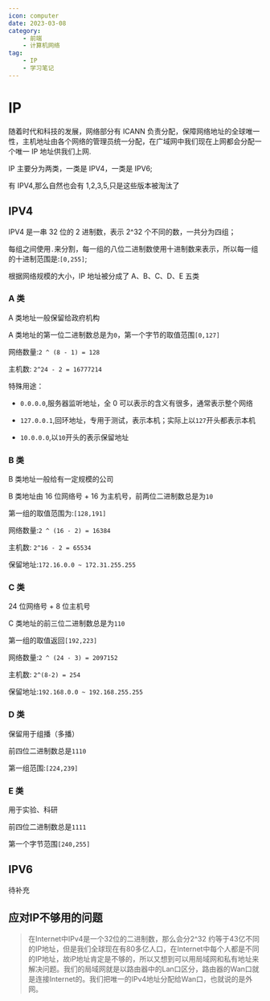 ```yaml
---
icon: computer
date: 2023-03-08
category:
    - 前端
    - 计算机网络
tag:
    - IP
    - 学习笔记
---
```


# IP

随着时代和科技的发展，网络部分有 ICANN 负责分配，保障网络地址的全球唯一性，主机地址由各个网络的管理员统一分配，在广域网中我们现在上网都会分配一个唯一 IP 地址供我们上网.

IP 主要分为两类，一类是 IPV4，一类是 IPV6;

有 IPV4,那么自然也会有 1,2,3,5,只是这些版本被淘汰了

## IPV4

IPV4 是一串 32 位的 2 进制数，表示 2^32 个不同的数，一共分为四组；

每组之间使用`.`来分割，每一组的八位二进制数使用十进制数来表示，所以每一组的十进制范围是:`[0,255]`;

根据网络规模的大小，IP 地址被分成了 A、B、C、D、E 五类

### A 类

A 类地址一般保留给政府机构

A 类地址的第一位二进制数总是为`0`，第一个字节的取值范围`[0,127]`

网络数量:`2 ^ (8 - 1) = 128`

主机数: `2^24 - 2 = 16777214`

特殊用途：

-   `0.0.0.0`,服务器监听地址，全 0 可以表示的含义有很多，通常表示整个网络

-   `127.0.0.1`,回环地址，专用于测试，表示本机；实际上以`127`开头都表示本机

-   `10.0.0.0`,以`10`开头的表示保留地址

### B 类

B 类地址一般给有一定规模的公司

B 类地址由 16 位网络号 + 16 为主机号，前两位二进制数总是为`10`

第一组的取值范围为:`[128,191]`

网络数量:`2 ^ (16 - 2) = 16384`

主机数: `2^16 - 2 = 65534`

保留地址:`172.16.0.0 ~ 172.31.255.255`

### C 类

24 位网络号 + 8 位主机号

C 类地址的前三位二进制数总是为`110`

第一组的取值返回`[192,223]`

网络数量:`2 ^ (24 - 3) = 2097152`

主机数: `2^(8-2) = 254`

保留地址:`192.168.0.0 ~ 192.168.255.255`

### D 类

保留用于组播（多播）

前四位二进制数总是`1110`

第一组范围:`[224,239]`

### E 类

用于实验、科研

前四位二进制数总是`1111`

第一个字节范围`[240,255]`


## IPV6

待补充



## 应对IP不够用的问题

> 在Internet中IPv4是一个32位的二进制数，那么会分2^32 约等于43亿不同的IP地址，但是我们全球现在有80多亿人口，在Internet中每个人都是不同的IP地址，故iP地址肯定是不够的，所以又想到可以用局域网和私有地址来解决问题。我们的局域网就是以路由器中的Lan口区分，路由器的Wan口就是连接Internet的。我们把唯一的IPv4地址分配给Wan口，也就说的是外网。